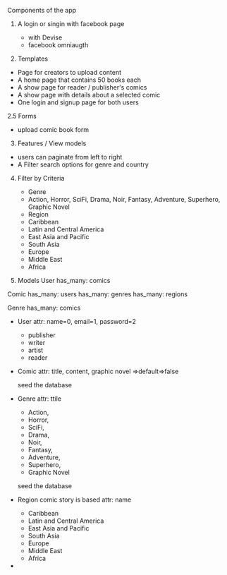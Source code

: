 Components of the app
1. A login or singin with facebook page
    - with Devise
    - facebook omniaugth


2. Templates
  - Page for creators to upload content
  - A home page that contains 50 books each
  - A show page for reader / publisher's comics
  - A show page with details about a selected comic
  - One login and signup page for both users

2.5 Forms
  - upload comic book form



3. Features / View models
  - users can paginate from left to right
  - A Filter search options for genre and country
  <!-- - ratings
    - 1 - 5 stars -->

4. Filter by Criteria
      - Genre
      - Action, Horror, SciFi, Drama, Noir, Fantasy, Adventure, Superhero, Graphic Novel
      - Region
      - Caribbean
      - Latin and Central America
      - East Asia and Pacific
      - South Asia
      - Europe
      - Middle East
      - Africa

5. Models
User
  has_many: comics

Comic
  has_many: users
  has_many: genres
  has_many: regions

Genre
  has_many: comics

  - User
      attr: name=0, email=1, password=2
    - publisher
    - writer
    - artist
    - reader

  - Comic
    attr: title, content, graphic novel =>default=>false

    seed the database
  - Genre
    attr: ttile
    - Action,
    - Horror,
    - SciFi,
    - Drama,  
    - Noir,
    - Fantasy,
    - Adventure,
    - Superhero,
    - Graphic Novel

    seed the database
  - Region comic story is based
    attr: name
    - Caribbean
    - Latin and Central America
    - East Asia and Pacific
    - South Asia
    - Europe
    - Middle East
    - Africa

  -
